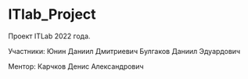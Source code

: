 # ITlab_Project
Проект ITLab 2022 года.

Участники:
    Юнин Даниил Дмитриевич
    Булгаков Даниил Эдуардович

Ментор:
    Карчков Денис Александрович